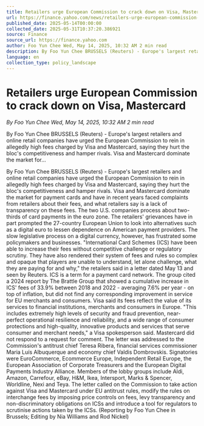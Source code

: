 ```yaml
---
title: Retailers urge European Commission to crack down on Visa, Mastercard
url: https://finance.yahoo.com/news/retailers-urge-european-commission-crack-173230347.html
published_date: 2025-05-14T00:00:00
collected_date: 2025-05-31T10:37:20.386921
source: Finance
source_url: https://finance.yahoo.com
author: Foo Yun Chee Wed, May 14, 2025, 10:32 AM 2 min read
description: By Foo Yun Chee BRUSSELS (Reuters) - Europe's largest retailers and online retail companies have urged the European Commission to rein in allegedly high fees charged by Visa and Mastercard, saying they hurt the bloc's competitiveness and hamper rivals. Visa and Mastercard dominate the market for...
language: en
collection_type: policy_landscape
---
```


# Retailers urge European Commission to crack down on Visa, Mastercard

*By Foo Yun Chee Wed, May 14, 2025, 10:32 AM 2 min read*

By Foo Yun Chee BRUSSELS (Reuters) - Europe's largest retailers and online retail companies have urged the European Commission to rein in allegedly high fees charged by Visa and Mastercard, saying they hurt the bloc's competitiveness and hamper rivals. Visa and Mastercard dominate the market for...

By Foo Yun Chee BRUSSELS (Reuters) - Europe's largest retailers and online retail companies have urged the European Commission to rein in allegedly high fees charged by Visa and Mastercard, saying they hurt the bloc's competitiveness and hamper rivals. Visa and Mastercard dominate the market for payment cards and have in recent years faced complaints from retailers about their fees, and what retailers say is a lack of transparency on these fees. The two U.S. companies process about two-thirds of card payments in the euro zone. The retailers' grievances have in part prompted the 27-country European Union to look into alternatives such as a digital euro to lessen dependence on American payment providers. The slow legislative process on a digital currency, however, has frustrated some policymakers and businesses. "International Card Schemes (ICS) have been able to increase their fees without competitive challenge or regulatory scrutiny. They have also rendered their system of fees and rules so complex and opaque that players are unable to understand, let alone challenge, what they are paying for and why," the retailers said in a letter dated May 13 and seen by Reuters. ICS is a term for a payment card network. The group cited a 2024 report by The Brattle Group that showed a cumulative increase in ICS' fees of 33.9% between 2018 and 2022 - averaging 7.6% per year - on top of inflation, but did not find any corresponding improvement in service for EU merchants and consumers. Visa said its fees reflect the value of its services to financial institutions, merchants and consumers in Europe. "This includes extremely high levels of security and fraud prevention, near-perfect operational resilience and reliability, and a wide range of consumer protections and high-quality, innovative products and services that serve consumer and merchant needs," a Visa spokesperson said. Mastercard did not respond to a request for comment. The letter was addressed to the Commission's antitrust chief Teresa Ribera, financial services commissioner Maria Luís Albuquerque and economy chief Valdis Dombrovskis. Signatories were EuroCommerce, Ecommerce Europe, Independent Retail Europe, the European Association of Corporate Treasurers and the European Digital Payments Industry Alliance. Members of the lobby groups include Aldi, Amazon, Carrefour, eBay, H&amp;M, Ikea, Intersport, Marks &amp; Spencer, Worldline, Nexi and Teya. The letter called on the Commission to take action against Visa and Mastercard under EU antitrust rules, modify the rules on interchange fees by imposing price controls on fees, levy transparency and non-discriminatory obligations on ICSs and introduce a tool for regulators to scrutinise actions taken by the ICSs. (Reporting by Foo Yun Chee in Brussels; Editing by Nia Williams and Rod Nickel)